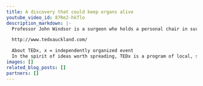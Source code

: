 ```yaml
---
title: A discovery that could keep organs alive
youtube_video_id: 87Re2-hkTlo
description_markdown: |-
  Professor John Windsor is a surgeon who holds a personal chair in surgery at the University of Auckland. His current research includes the role of toxic mesenteric lymph in the promotion of multiple organ failure; the investigation of specific mitochondrial therapies to restore cellular bioenergetics; the mapping and modulation of gastric electrical activity; and the development of medical devices. Over the last five years, John has published 80 manuscripts, raised $6m in grants and given over 100 invited talks, including Visiting Professorships to Harvard, Oxford, Karolinska, Singapore, Cape Town and Delhi. John is also co-founder and director of the startup SIMTICS Ltd that has developed the 'Integrated Cognitive Simulator' for procedural and surgical skills training.

  http://www.tedxauckland.com/

  About TEDx, x = independently organized event
  In the spirit of ideas worth spreading, TEDx is a program of local, self-organized events that bring people together to share a TED-like experience. At a TEDx event, TEDTalks video and live speakers combine to spark deep discussion and connection in a small group. These local, self-organized events are branded TEDx, where x = independently organized TED event. The TED Conference provides general guidance for the TEDx program, but individual TEDx events are self-organized.* (*Subject to certain rules and regulations)
images: []
related_blog_posts: []
partners: []
---
```

